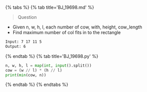 {% tabs %}
{% tab title='BJ_19698.md' %}

> Question

* Given n, w, h, l, each number of cow, with, height, cow_length
* Find maximum number of col fits in to the rectangle

```txt
Input: 7 17 11 5
Output: 6
```

{% endtab %}
{% tab title='BJ_19698.py' %}

```py
n, w, h, l = map(int, input().split())
cow = (w // l) * (h // l)
print(min(cow, n))
```

{% endtab %}
{% endtabs %}
